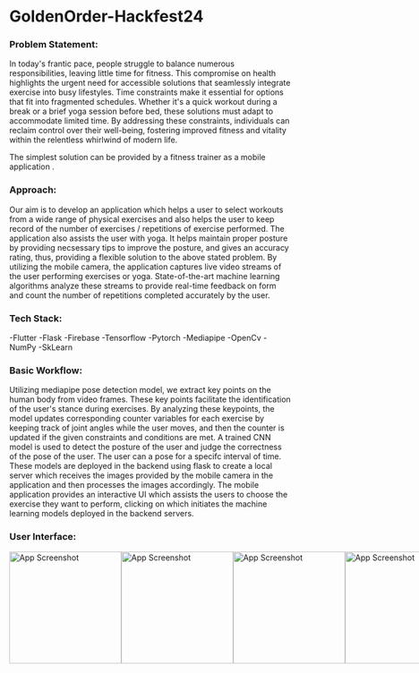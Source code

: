 # GoldenOrder-Hackfest24

### Problem Statement:
In today's frantic pace, people struggle to balance numerous responsibilities, leaving little time for fitness. This compromise on health highlights the urgent need for accessible solutions that seamlessly integrate exercise into busy lifestyles. Time constraints make it essential for options that fit into fragmented schedules. Whether it's a quick workout during a break or a brief yoga session before bed, these solutions must adapt to accommodate limited time. By addressing these constraints, individuals can reclaim control over their well-being, fostering improved fitness and vitality within the relentless whirlwind of modern life.

The simplest solution can be provided by a fitness trainer as a mobile application .

### Approach: 
Our aim is to develop an application which helps a user to select workouts from a wide range of physical exercises and also helps the user to keep record of the number of exercises / repetitions of exercise performed. The application also assists the user with yoga. It helps maintain proper posture by providing necsessary tips to improve the posture, and gives an accuracy rating, thus, providing a flexible solution to the above stated problem.
By utilizing the mobile camera, the application captures live video streams of the user performing exercises or yoga. State-of-the-art machine learning algorithms analyze these streams to provide real-time feedback on form and count the number of repetitions completed accurately by the user.

### Tech Stack:

-Flutter
-Flask 
-Firebase
-Tensorflow
-Pytorch
-Mediapipe
-OpenCv
-NumPy
-SkLearn

### Basic Workflow:
Utilizing mediapipe pose detection model, we extract key points on the human body from video frames. These key points facilitate the identification of the user's stance during exercises. By analyzing these keypoints, the model updates corresponding counter variables for each exercise by keeping track of joint angles while the user moves, and then the counter is updated if the given constraints and conditions are met.
A trained CNN model is used to detect the posture of the user and judge the correctness of the pose of the user. The user can a pose for a specifc interval of time.
These models are deployed in the backend using flask to create a local server which receives the images provided by the mobile camera in the application and then processes the images accordingly.
The mobile application provides an interactive UI which assists the users to choose the exercise they want to perform, clicking on which initiates the machine learning models deployed in the backend servers.

### User Interface:
<div style="display: flex; justify-content: space-between;">
  <img src="https://github.com/SaurikSaha/GoldenOrder-Hackfest24/assets/125977973/0a838345-5449-4afb-a5c8-4e9cc11ac57f" alt="App Screenshot" width="200">
  <img src="https://github.com/SaurikSaha/GoldenOrder-Hackfest24/assets/125977973/555ff13d-dad9-4580-9aa4-5ef92686866a" alt="App Screenshot" width="200">
  <img src="https://github.com/SaurikSaha/GoldenOrder-Hackfest24/assets/125958574/0cd45afa-b2c0-4f8e-bb24-4f19a8e1a752" alt="App Screenshot" width="200">
  <img src="https://github.com/SaurikSaha/GoldenOrder-Hackfest24/assets/125958574/16383cb5-57d2-4fae-90a6-183be48d63ad" alt="App Screenshot" width="200">
  <img src="https://github.com/SaurikSaha/GoldenOrder-Hackfest24/assets/125977973/c1b0dcf8-77bb-42e4-9409-0eb20919e91a" alt="App Screenshot" width="200">
  <img src="https://github.com/SaurikSaha/GoldenOrder-Hackfest24/assets/125958574/5fdb8a81-49f0-467b-8bd1-67480589f6ea" alt="App Screenshot" width="200">
  <img src="https://github.com/SaurikSaha/GoldenOrder-Hackfest24/assets/125977973/06bc8517-5e07-4c29-a971-a4af7cf8b2a7" alt="App Screenshot" width="200">
  <img src="https://github.com/SaurikSaha/GoldenOrder-Hackfest24/assets/125977973/16f42864-8487-45f9-b323-7c9ce4fe3d1c" alt="App Screenshot" width="200">
</div>
